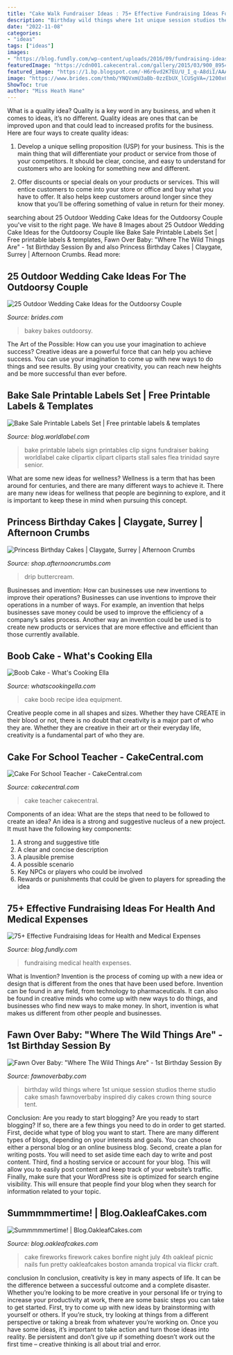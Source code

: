 ```yaml
---
title: "Cake Walk Fundraiser Ideas : 75+ Effective Fundraising Ideas For Health And Medical Expenses"
description: "Birthday wild things where 1st unique session studios theme studio cake smash fawnoverbaby inspired diy cakes crown thing source tent"
date: "2022-11-08"
categories:
- "ideas"
tags: ["ideas"]
images:
- "https://blog.fundly.com/wp-content/uploads/2016/09/fundraising-ideas-for-medical-health-expenses-1.png"
featuredImage: "https://cdn001.cakecentral.com/gallery/2015/03/900_8954702MA3_cake-for-school-teacher.jpg"
featured_image: "https://1.bp.blogspot.com/-H6r6vd2K7EU/U_I_q-A8diI/AAAAAAAAQvg/pjH-_rSywDw/s1600/SD-0495%2Bcopy.jpg"
image: "https://www.brides.com/thmb/YNQVxmU3aBb-0zzEbUX_lCUSgVA=/1200x0/filters:no_upscale():max_bytes(150000):strip_icc()/bakeybakes-85e38e3074d7414187f29712f7ff7270.jpg"
ShowToc: true
author: "Miss Heath Hane"
---
```



What is a quality idea?
Quality is a key word in any business, and when it comes to ideas, it’s no different. Quality ideas are ones that can be improved upon and that could lead to increased profits for the business. Here are four ways to create quality ideas:
1. Develop a unique selling proposition (USP) for your business. This is the main thing that will differentiate your product or service from those of your competitors. It should be clear, concise, and easy to understand for customers who are looking for something new and different.

2. Offer discounts or special deals on your products or services. This will entice customers to come into your store or office and buy what you have to offer. It also helps keep customers around longer since they know that you’ll be offering something of value in return for their money.


	

		
searching about 25 Outdoor Wedding Cake Ideas for the Outdoorsy Couple you've visit to the right page. We have 8 Images about 25 Outdoor Wedding Cake Ideas for the Outdoorsy Couple like Bake Sale Printable Labels Set | Free printable labels &amp; templates, Fawn Over Baby: &quot;Where The Wild Things Are&quot; - 1st Birthday Session By and also Princess Birthday Cakes | Claygate, Surrey | Afternoon Crumbs. Read more:
		
    
## 25 Outdoor Wedding Cake Ideas For The Outdoorsy Couple

<img loading=lazy src="https://www.brides.com/thmb/YNQVxmU3aBb-0zzEbUX_lCUSgVA=/1200x0/filters:no_upscale():max_bytes(150000):strip_icc()/bakeybakes-85e38e3074d7414187f29712f7ff7270.jpg" onerror="this.onerror=null;this.src='https://tse3.mm.bing.net/th?id=OIP.AM9u-mBgMxf4kVfupnLVIgHaJ5&amp;pid=15.1';" alt="25 Outdoor Wedding Cake Ideas for the Outdoorsy Couple">

_Source: brides.com_

>bakey bakes outdoorsy. 

	

The Art of the Possible: How can you use your imagination to achieve success?
Creative ideas are a powerful force that can help you achieve success. You can use your imagination to come up with new ways to do things and see results. By using your creativity, you can reach new heights and be more successful than ever before.

    
## Bake Sale Printable Labels Set | Free Printable Labels &amp; Templates

<img loading=lazy src="https://blog.worldlabel.com/wp-content/myfiles/2012/05/SignsPrev.png" onerror="this.onerror=null;this.src='https://tse2.mm.bing.net/th?id=OIP.bzqsqB3ETvkPDnO4AwUxSwHaFu&amp;pid=15.1';" alt="Bake Sale Printable Labels Set | Free printable labels &amp; templates">

_Source: blog.worldlabel.com_

>bake printable labels sign printables clip signs fundraiser baking worldlabel cake clipartix clipart cliparts stall sales flea trinidad sayre senior. 

	

What are some new ideas for wellness?
Wellness is a term that has been around for centuries, and there are many different ways to achieve it. There are many new ideas for wellness that people are beginning to explore, and it is important to keep these in mind when pursuing this concept.

    
## Princess Birthday Cakes | Claygate, Surrey | Afternoon Crumbs

<img loading=lazy src="http://cdn.shopify.com/s/files/1/1583/5841/products/Princess_Crown_Drip_Cake_grande.jpg?v=1562852419" onerror="this.onerror=null;this.src='https://tse4.mm.bing.net/th?id=OIP.KhTJjYm1oKJOBv6JH03ItQHaJQ&amp;pid=15.1';" alt="Princess Birthday Cakes | Claygate, Surrey | Afternoon Crumbs">

_Source: shop.afternooncrumbs.com_

>drip buttercream. 

	

Businesses and invention: How can businesses use new inventions to improve their operations?
Businesses can use inventions to improve their operations in a number of ways. For example, an invention that helps businesses save money could be used to improve the efficiency of a company’s sales process. Another way an invention could be used is to create new products or services that are more effective and efficient than those currently available.

    
## Boob Cake - What&#039;s Cooking Ella

<img loading=lazy src="https://www.whatscookingella.com/uploads/1/9/7/6/19763961/7159594_orig.jpg" onerror="this.onerror=null;this.src='https://tse3.mm.bing.net/th?id=OIP.w6t7ROn6jp_90O2NEGxzcAHaLH&amp;pid=15.1';" alt="Boob Cake - What&#039;s Cooking Ella">

_Source: whatscookingella.com_

>cake boob recipe idea equipment. 

	

Creative people come in all shapes and sizes. Whether they have CREATE in their blood or not, there is no doubt that creativity is a major part of who they are. Whether they are creative in their art or their everyday life, creativity is a fundamental part of who they are.

    
## Cake For School Teacher - CakeCentral.com

<img loading=lazy src="https://cdn001.cakecentral.com/gallery/2015/03/900_8954702MA3_cake-for-school-teacher.jpg" onerror="this.onerror=null;this.src='https://tse1.mm.bing.net/th?id=OIP.EbrWKyJT3jNvv5vp4WsTXwHaJ4&amp;pid=15.1';" alt="Cake For School Teacher - CakeCentral.com">

_Source: cakecentral.com_

>cake teacher cakecentral. 

	

Components of an idea: What are the steps that need to be followed to create an idea?
An idea is a strong and suggestive nucleus of a new project. It must have the following key components:
1. A strong and suggestive title 
2. A clear and concise description 
3. A plausible premise 
4. A possible scenario 
5. Key NPCs or players who could be involved 
6. Rewards or punishments that could be given to players for spreading the idea 

    
## 75+ Effective Fundraising Ideas For Health And Medical Expenses

<img loading=lazy src="https://blog.fundly.com/wp-content/uploads/2016/09/fundraising-ideas-for-medical-health-expenses-1.png" onerror="this.onerror=null;this.src='https://tse1.mm.bing.net/th?id=OIP.N9NnH5No8v7kLMXzNblU0gHaDe&amp;pid=15.1';" alt="75+ Effective Fundraising Ideas for Health and Medical Expenses">

_Source: blog.fundly.com_

>fundraising medical health expenses. 

	

What is Invention?
Invention is the process of coming up with a new idea or design that is different from the ones that have been used before. Invention can be found in any field, from technology to pharmaceuticals. It can also be found in creative minds who come up with new ways to do things, and businesses who find new ways to make money. In short, invention is what makes us different from other people and businesses.

    
## Fawn Over Baby: &quot;Where The Wild Things Are&quot; - 1st Birthday Session By

<img loading=lazy src="https://1.bp.blogspot.com/-H6r6vd2K7EU/U_I_q-A8diI/AAAAAAAAQvg/pjH-_rSywDw/s1600/SD-0495%2Bcopy.jpg" onerror="this.onerror=null;this.src='https://tse3.mm.bing.net/th?id=OIP.qKj_qFH2SV61Tv7XoNwNfwHaLI&amp;pid=15.1';" alt="Fawn Over Baby: &quot;Where The Wild Things Are&quot; - 1st Birthday Session By">

_Source: fawnoverbaby.com_

>birthday wild things where 1st unique session studios theme studio cake smash fawnoverbaby inspired diy cakes crown thing source tent. 

	

Conclusion: Are you ready to start blogging?
Are you ready to start blogging? If so, there are a few things you need to do in order to get started. First, decide what type of blog you want to start. There are many different types of blogs, depending on your interests and goals. You can choose either a personal blog or an online business blog. Second, create a plan for writing posts. You will need to set aside time each day to write and post content. Third, find a hosting service or account for your blog. This will allow you to easily post content and keep track of your website’s traffic. Finally, make sure that your WordPress site is optimized for search engine visibility. This will ensure that people find your blog when they search for information related to your topic.

    
## Summmmmertime! | Blog.OakleafCakes.com

<img loading=lazy src="http://blog.oakleafcakes.com/wp-content/uploads/2012/06/Fireworks-Cake.jpg" onerror="this.onerror=null;this.src='https://tse3.mm.bing.net/th?id=OIP.1KfNPPWssKhkWDh3n2YWJQHaKW&amp;pid=15.1';" alt="Summmmmertime! | Blog.OakleafCakes.com">

_Source: blog.oakleafcakes.com_

>cake fireworks firework cakes bonfire night july 4th oakleaf picnic nails fun pretty oakleafcakes boston amanda tropical via flickr craft. 

	

conclusion
In conclusion, creativity is key in many aspects of life. It can be the difference between a successful outcome and a complete disaster. Whether you’re looking to be more creative in your personal life or trying to increase your productivity at work, there are some basic steps you can take to get started.
First, try to come up with new ideas by brainstorming with yourself or others. If you’re stuck, try looking at things from a different perspective or taking a break from whatever you’re working on. Once you have some ideas, it’s important to take action and turn those ideas into reality. Be persistent and don’t give up if something doesn’t work out the first time – creative thinking is all about trial and error.

